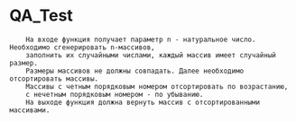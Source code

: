 # QA_Test 
        На входе функция получает параметр n - натуральное число. Необходимо сгенерировать n-массивов,
        заполнить их случайными числами, каждый массив имеет случайный размер.
        Размеры массивов не должны совпадать. Далее необходимо отсортировать массивы.
        Массивы с четным порядковым номером отсортировать по возрастанию,
        с нечетным порядковым номером - по убыванию.
        На выходе функция должна вернуть массив с отсортированными массивами.
